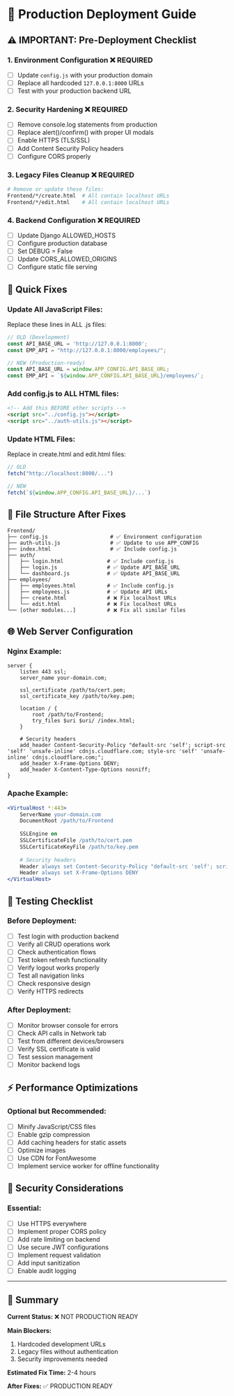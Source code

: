 # 🚀 Production Deployment Guide

## ⚠️ **IMPORTANT: Pre-Deployment Checklist**

### **1. Environment Configuration** ❌ REQUIRED
- [ ] Update `config.js` with your production domain
- [ ] Replace all hardcoded `127.0.0.1:8000` URLs
- [ ] Test with your production backend URL

### **2. Security Hardening** ❌ REQUIRED
- [ ] Remove console.log statements from production
- [ ] Replace alert()/confirm() with proper UI modals
- [ ] Enable HTTPS (TLS/SSL)
- [ ] Add Content Security Policy headers
- [ ] Configure CORS properly

### **3. Legacy Files Cleanup** ❌ REQUIRED
```bash
# Remove or update these files:
Frontend/*/create.html  # All contain localhost URLs
Frontend/*/edit.html    # All contain localhost URLs
```

### **4. Backend Configuration** ❌ REQUIRED
- [ ] Update Django ALLOWED_HOSTS
- [ ] Configure production database
- [ ] Set DEBUG = False
- [ ] Update CORS_ALLOWED_ORIGINS
- [ ] Configure static file serving

## 🔧 **Quick Fixes**

### **Update All JavaScript Files:**
Replace these lines in ALL .js files:
```javascript
// OLD (Development)
const API_BASE_URL = 'http://127.0.0.1:8000';
const EMP_API = "http://127.0.0.1:8000/employees/";

// NEW (Production-ready)
const API_BASE_URL = window.APP_CONFIG.API_BASE_URL;
const EMP_API = `${window.APP_CONFIG.API_BASE_URL}/employees/`;
```

### **Add config.js to ALL HTML files:**
```html
<!-- Add this BEFORE other scripts -->
<script src="../config.js"></script>
<script src="../auth-utils.js"></script>
```

### **Update HTML Files:**
Replace in create.html and edit.html files:
```javascript
// OLD
fetch("http://localhost:8000/...")

// NEW
fetch(`${window.APP_CONFIG.API_BASE_URL}/...`)
```

## 📁 **File Structure After Fixes**

```
Frontend/
├── config.js                    # ✅ Environment configuration
├── auth-utils.js                # ✅ Update to use APP_CONFIG
├── index.html                   # ✅ Include config.js
├── auth/
│   ├── login.html              # ✅ Include config.js
│   ├── login.js                # ✅ Update API_BASE_URL
│   └── dashboard.js            # ✅ Update API_BASE_URL
├── employees/
│   ├── employees.html          # ✅ Include config.js
│   ├── employees.js            # ✅ Update API URLs
│   ├── create.html             # ❌ Fix localhost URLs
│   └── edit.html               # ❌ Fix localhost URLs
└── [other modules...]          # ❌ Fix all similar files
```

## 🌐 **Web Server Configuration**

### **Nginx Example:**
```nginx
server {
    listen 443 ssl;
    server_name your-domain.com;
    
    ssl_certificate /path/to/cert.pem;
    ssl_certificate_key /path/to/key.pem;
    
    location / {
        root /path/to/Frontend;
        try_files $uri $uri/ /index.html;
    }
    
    # Security headers
    add_header Content-Security-Policy "default-src 'self'; script-src 'self' 'unsafe-inline' cdnjs.cloudflare.com; style-src 'self' 'unsafe-inline' cdnjs.cloudflare.com;";
    add_header X-Frame-Options DENY;
    add_header X-Content-Type-Options nosniff;
}
```

### **Apache Example:**
```apache
<VirtualHost *:443>
    ServerName your-domain.com
    DocumentRoot /path/to/Frontend
    
    SSLEngine on
    SSLCertificateFile /path/to/cert.pem
    SSLCertificateKeyFile /path/to/key.pem
    
    # Security headers
    Header always set Content-Security-Policy "default-src 'self'; script-src 'self' 'unsafe-inline' cdnjs.cloudflare.com;"
    Header always set X-Frame-Options DENY
</VirtualHost>
```

## 🧪 **Testing Checklist**

### **Before Deployment:**
- [ ] Test login with production backend
- [ ] Verify all CRUD operations work
- [ ] Check authentication flows
- [ ] Test token refresh functionality
- [ ] Verify logout works properly
- [ ] Test all navigation links
- [ ] Check responsive design
- [ ] Verify HTTPS redirects

### **After Deployment:**
- [ ] Monitor browser console for errors
- [ ] Check API calls in Network tab
- [ ] Test from different devices/browsers
- [ ] Verify SSL certificate is valid
- [ ] Test session management
- [ ] Monitor backend logs

## ⚡ **Performance Optimizations**

### **Optional but Recommended:**
- [ ] Minify JavaScript/CSS files
- [ ] Enable gzip compression
- [ ] Add caching headers for static assets
- [ ] Optimize images
- [ ] Use CDN for FontAwesome
- [ ] Implement service worker for offline functionality

## 🚨 **Security Considerations**

### **Essential:**
- [ ] Use HTTPS everywhere
- [ ] Implement proper CORS policy
- [ ] Add rate limiting on backend
- [ ] Use secure JWT configurations
- [ ] Implement request validation
- [ ] Add input sanitization
- [ ] Enable audit logging

---

## 🎯 **Summary**

**Current Status:** ❌ NOT PRODUCTION READY

**Main Blockers:**
1. Hardcoded development URLs
2. Legacy files without authentication
3. Security improvements needed

**Estimated Fix Time:** 2-4 hours

**After Fixes:** ✅ PRODUCTION READY
